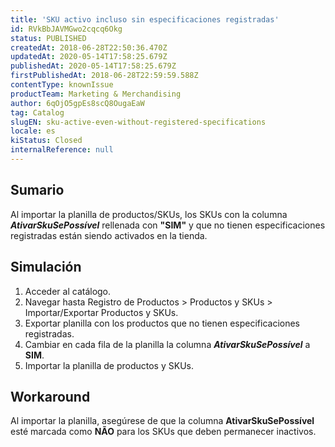 ```yaml
---
title: 'SKU activo incluso sin especificaciones registradas'
id: RVkBbJAVMGwo2cqcq6Okg
status: PUBLISHED
createdAt: 2018-06-28T22:50:36.470Z
updatedAt: 2020-05-14T17:58:25.679Z
publishedAt: 2020-05-14T17:58:25.679Z
firstPublishedAt: 2018-06-28T22:59:59.588Z
contentType: knownIssue
productTeam: Marketing & Merchandising
author: 6qOjO5gpEs8scQ8OugaEaW
tag: Catalog
slugEN: sku-active-even-without-registered-specifications
locale: es
kiStatus: Closed
internalReference: null
---
```


## Sumario

Al importar la planilla de productos/SKUs, los SKUs con la columna ___AtivarSkuSePossível___ rellenada con __"SIM"__ y que no tienen especificaciones registradas están siendo activados en la tienda.


## Simulación

1. Acceder al catálogo.
2. Navegar hasta Registro de Productos > Productos y SKUs > Importar/Exportar Productos y SKUs.
3. Exportar planilla con los productos que no tienen especificaciones registradas.
4. Cambiar en cada fila de la planilla la columna ___AtivarSkuSePossível___ a __SIM__.
5. Importar la planilla de productos y SKUs.

## Workaround

Al importar la planilla, asegúrese de que la columna __AtivarSkuSePossível__ esté marcada como __NÃO__ para los SKUs que deben permanecer inactivos.


